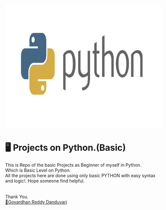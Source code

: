 <img src="assets/python-logo-png-python-logo-master-flat-png-1487.png" alt="Python Image" style="width:600px;height:400px;"><br>
<h1>🖥
Projects on Python.(Basic)</h1>
<P>This is Repo of the basic Projects as Beginner of myself in Python.<br>
Which is Basic Level on Python. <br>
 All the projects here are done using only basic PYTHON with easy syntax and logic!. Hope someone find helpful.<br>
<br>
 <br>
 Thank You.<br>
 <u>🤖Govardhan Reddy Danduvari</u> <link rel="Govardhan Reddy Danduvari" href="github.com/Govardhan9797"></P>
